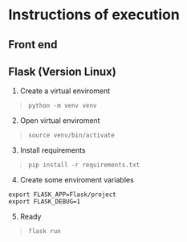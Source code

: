 # Instructions of execution

## Front end
<!-- TODO: Here should be the instructions about the execution of the frontend -->

## Flask (Version Linux)
1. Create a virtual enviroment
> `python -m venv venv`
2. Open virtual enviroment
> `source venv/bin/activate`
3. Install requirements
> `pip install -r requirements.txt`
4. Create some enviroment variables
``` shell
export FLASK_APP=Flask/project
export FLASK_DEBUG=1
```
5. Ready
> `flask run`